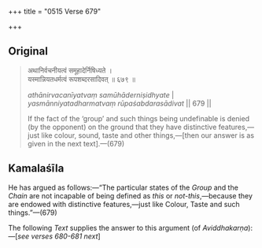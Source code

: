 +++
title = "0515 Verse 679"

+++
## Original 
>
> अथानिर्वचनीयत्वं समूहादेर्निषिध्यते ।  
> यस्मान्नियतधर्मत्वं रूपशब्दरसादिवत् ॥ ६७९ ॥ 
>
> *athānirvacanīyatvaṃ samūhāderniṣidhyate* \|  
> *yasmānniyatadharmatvaṃ rūpaśabdarasādivat* \|\| 679 \|\| 
>
> If the fact of the ‘group’ and such things being undefinable is denied (by the opponent) on the ground that they have distinctive features,—just like colour, sound, taste and other things,—[then our answer is as given in the next text].—(679)



## Kamalaśīla

He has argued as follows:—“The particular states of the *Group* and the *Chain* are not incapable of being defined as *this* or *not-this*,—because they are endowed with distinctive features,—just like Colour, Taste and such things.”—(679)

The following *Text* supplies the answer to this argument (of *Aviddhakarṇa*):—[*see verses 680-681 next*]


